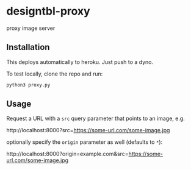 # designtbl-proxy
proxy image server

## Installation

This deploys automatically to heroku. Just push to a dyno.

To test locally, clone the repo and run:

```bash
python3 proxy.py
```

## Usage

Request a URL with a `src` query parameter that points to an image, e.g.

http://localhost:8000?src=https://some-url.com/some-image.jpg

optionally specify the `origin` parameter as well (defaults to `*`):

http://localhost:8000?origin=example.com&src=https://some-url.com/some-image.jpg



